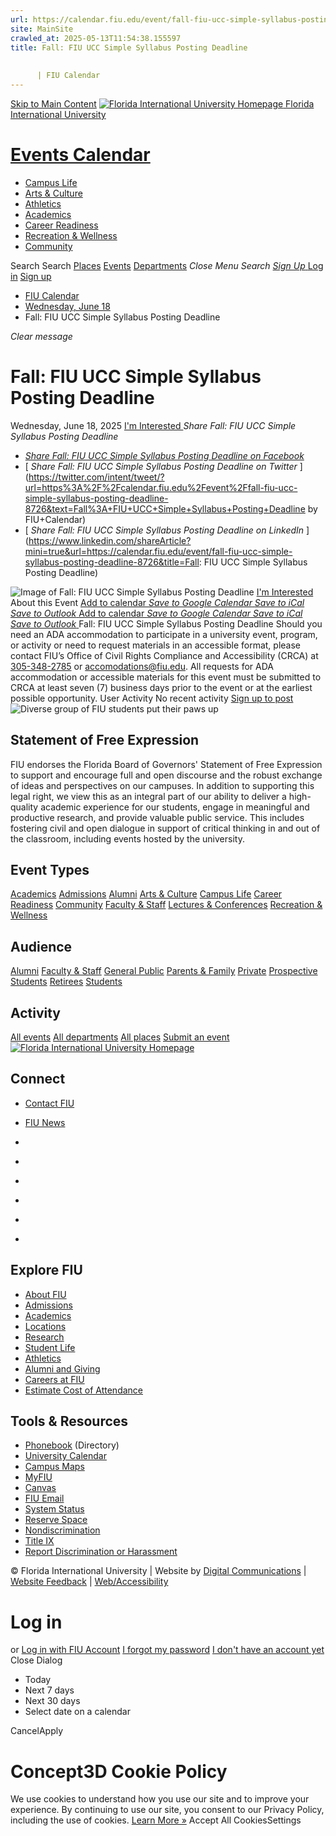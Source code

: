 ```yaml
---
url: https://calendar.fiu.edu/event/fall-fiu-ucc-simple-syllabus-posting-deadline-8726
site: MainSite
crawled_at: 2025-05-13T11:54:38.155597
title: Fall: FIU UCC Simple Syllabus Posting Deadline
    
    
      | FIU Calendar
---
```


[Skip to Main Content](https://calendar.fiu.edu/event/fall-fiu-ucc-simple-syllabus-posting-deadline-8726#main-content)
[![Florida International University Homepage](https://digicdn.fiu.edu/core/_assets/images/logo-top.png) Florida International University](https://www.fiu.edu)
# [Events Calendar ](https://calendar.fiu.edu/)
  * [Campus Life](https://calendar.fiu.edu/calendar?event_types%5B%5D=127595)
  * [Arts & Culture](https://calendar.fiu.edu/calendar?event_types%5B%5D=127590)
  * [Athletics](https://fiusports.com/calendar)
  * [Academics](https://calendar.fiu.edu/calendar?event_types%5B%5D=127582)
  * [Career Readiness](https://calendar.fiu.edu/calendar?event_types%5B%5D=127584)
  * [Recreation & Wellness](https://calendar.fiu.edu/calendar?event_types%5B%5D=127603)
  * [Community](https://calendar.fiu.edu/calendar?event_types%5B%5D=127601)


Search Search
[Places](https://calendar.fiu.edu/search/places) [Events](https://calendar.fiu.edu/calendar) [Departments](https://calendar.fiu.edu/search/departments)
_Close Menu_
_Search_ [ _Sign Up_ ](https://calendar.fiu.edu/signup)
[Log in](https://calendar.fiu.edu/auth/shib_login?previous_url=https%3A%2F%2Fcalendar.fiu.edu%2Fadmin%2Fevents%2Fnew%2Fbasic-information) [Sign up](https://calendar.fiu.edu/signup)
  * [FIU Calendar](https://calendar.fiu.edu/)
  * [Wednesday, June 18](https://calendar.fiu.edu/calendar/day/2025/6/18)
  * Fall: FIU UCC Simple Syllabus Posting Deadline


_Clear message_
# Fall: FIU UCC Simple Syllabus Posting Deadline
Wednesday, June 18, 2025 
[ I'm Interested ](https://calendar.fiu.edu/event/49056037754116/confirm?return=https%3A%2F%2Fcalendar.fiu.edu%2Fevent%2Ffall-fiu-ucc-simple-syllabus-posting-deadline-8726)
_Share Fall: FIU UCC Simple Syllabus Posting Deadline_
  * [ _Share Fall: FIU UCC Simple Syllabus Posting Deadline on Facebook_ ](https://www.facebook.com/sharer/sharer.php?u=https://calendar.fiu.edu/event/fall-fiu-ucc-simple-syllabus-posting-deadline-8726)
  * [ _Share Fall: FIU UCC Simple Syllabus Posting Deadline on Twitter_ ](https://twitter.com/intent/tweet/?url=https%3A%2F%2Fcalendar.fiu.edu%2Fevent%2Ffall-fiu-ucc-simple-syllabus-posting-deadline-8726&text=Fall%3A+FIU+UCC+Simple+Syllabus+Posting+Deadline by FIU+Calendar)
  * [ _Share Fall: FIU UCC Simple Syllabus Posting Deadline on LinkedIn_ ](https://www.linkedin.com/shareArticle?mini=true&url=https://calendar.fiu.edu/event/fall-fiu-ucc-simple-syllabus-posting-deadline-8726&title=Fall: FIU UCC Simple Syllabus Posting Deadline)


![Image of Fall: FIU UCC Simple Syllabus Posting Deadline](https://localist-images.azureedge.net/photos/664326/card/7eb1b843932ccca9c16245cc99f64d88370c9c69.jpg)
[ I'm Interested ](https://calendar.fiu.edu/event/49056037754116/confirm?return=https%3A%2F%2Fcalendar.fiu.edu%2Fevent%2Ffall-fiu-ucc-simple-syllabus-posting-deadline-8726)
About this Event
[Add to calendar ](https://calendar.fiu.edu/event/fall-fiu-ucc-simple-syllabus-posting-deadline-8726)
[ _Save to Google Calendar_ ](https://calendar.google.com/calendar/event?action=TEMPLATE&dates=20250618%2F20250619&details=Fall%3A+FIU+UCC+Simple+Syllabus+Posting+Deadline%0A%0Ahttps%3A%2F%2Fcalendar.fiu.edu%2Fevent%2Ffall-fiu-ucc-simple-syllabus-posting-deadline-8726&location=&sprop=website%3Acalendar.fiu.edu&text=Fall%3A+FIU+UCC+Simple+Syllabus+Posting+Deadline "Save to Google Calendar") [ _Save to iCal_ ](https://calendar.fiu.edu/event/fall-fiu-ucc-simple-syllabus-posting-deadline-8726.ics "Save to iCal") [ _Save to Outlook_ ](https://calendar.fiu.edu/event/fall-fiu-ucc-simple-syllabus-posting-deadline-8726.ics "Save to Outlook")
[Add to calendar ](https://calendar.fiu.edu/event/fall-fiu-ucc-simple-syllabus-posting-deadline-8726)
[ _Save to Google Calendar_ ](https://calendar.google.com/calendar/event?action=TEMPLATE&dates=20250618%2F20250619&details=Fall%3A+FIU+UCC+Simple+Syllabus+Posting+Deadline%0A%0Ahttps%3A%2F%2Fcalendar.fiu.edu%2Fevent%2Ffall-fiu-ucc-simple-syllabus-posting-deadline-8726&location=&sprop=website%3Acalendar.fiu.edu&text=Fall%3A+FIU+UCC+Simple+Syllabus+Posting+Deadline "Save to Google Calendar") [ _Save to iCal_ ](https://calendar.fiu.edu/event/fall-fiu-ucc-simple-syllabus-posting-deadline-8726.ics "Save to iCal") [ _Save to Outlook_ ](https://calendar.fiu.edu/event/fall-fiu-ucc-simple-syllabus-posting-deadline-8726.ics "Save to Outlook")
Fall: FIU UCC Simple Syllabus Posting Deadline
Should you need an ADA accommodation to participate in a university event, program, or activity or need to request materials in an accessible format, please contact FIU’s Office of Civil Rights Compliance and Accessibility (CRCA) at [305-348-2785](tel:3053482785) or accomodations@fiu.edu. All requests for ADA accommodation or accessible materials for this event must be submitted to CRCA at least seven (7) business days prior to the event or at the earliest possible opportunity. 
User Activity
No recent activity
[Sign up to post](https://calendar.fiu.edu/auth/shib_login?previous_url=https%3A%2F%2Fcalendar.fiu.edu%2Fadmin%2Fevents%2Fnew%2Fbasic-information)
![Diverse group of FIU students put their paws up](https://www.fiu.edu/_assets/images/thumbnail-students-paw.jpg)
## Statement of Free Expression
FIU endorses the Florida Board of Governors' Statement of Free Expression to support and encourage full and open discourse and the robust exchange of ideas and perspectives on our campuses. In addition to supporting this legal right, we view this as an integral part of our ability to deliver a high-quality academic experience for our students, engage in meaningful and productive research, and provide valuable public service. This includes fostering civil and open dialogue in support of critical thinking in and out of the classroom, including events hosted by the university.
## Event Types
[Academics](https://calendar.fiu.edu/calendar?event_types%5B%5D=127582)
[Admissions](https://calendar.fiu.edu/calendar?event_types%5B%5D=127583)
[Alumni](https://calendar.fiu.edu/calendar?event_types%5B%5D=127589)
[Arts & Culture](https://calendar.fiu.edu/calendar?event_types%5B%5D=127590)
[Campus Life](https://calendar.fiu.edu/calendar?event_types%5B%5D=127595)
[Career Readiness](https://calendar.fiu.edu/calendar?event_types%5B%5D=127584)
[Community](https://calendar.fiu.edu/calendar?event_types%5B%5D=127601)
[Faculty & Staff](https://calendar.fiu.edu/calendar?event_types%5B%5D=127602)
[Lectures & Conferences](https://calendar.fiu.edu/calendar?event_types%5B%5D=127587)
[Recreation & Wellness](https://calendar.fiu.edu/calendar?event_types%5B%5D=127603)
## Audience
[Alumni](https://calendar.fiu.edu/calendar?event_types%5B%5D=121721)
[Faculty & Staff](https://calendar.fiu.edu/calendar?event_types%5B%5D=121720)
[General Public](https://calendar.fiu.edu/calendar?event_types%5B%5D=121722)
[Parents & Family](https://calendar.fiu.edu/calendar?event_types%5B%5D=36918157286658)
[Private](https://calendar.fiu.edu/calendar?event_types%5B%5D=129753)
[Prospective Students](https://calendar.fiu.edu/calendar?event_types%5B%5D=121723)
[Retirees](https://calendar.fiu.edu/calendar?event_types%5B%5D=37290279036119)
[Students](https://calendar.fiu.edu/calendar?event_types%5B%5D=121719)
## Activity
[All events](https://calendar.fiu.edu/search?what=events)
[All departments](https://calendar.fiu.edu/search/departments)
[All places](https://calendar.fiu.edu/search?what=places)
[Submit an event](https://calendar.fiu.edu/admin/events/new/basic-information)
[ ![Florida International University Homepage](https://digicdn.fiu.edu/core/_assets/images/footer-logo.svg) ](https://www.fiu.edu/)
## Connect
  * [Contact FIU](https://www.fiu.edu/about/contact-us/index.html)
  * [FIU News](https://news.fiu.edu/)


  * [](https://www.instagram.com/fiuinstagram/)
  * [](https://www.linkedin.com/school/florida-international-university/)
  * [](https://www.facebook.com/floridainternational)
  * [](https://twitter.com/fiu)
  * [](https://www.youtube.com/user/FloridaInternational)
  * [](https://flickr.com/photos/fiu)


## Explore FIU
  * [About FIU](https://www.fiu.edu/about/index.html)
  * [Admissions](https://www.fiu.edu/admissions/index.html)
  * [Academics](https://www.fiu.edu/academics/index.html)
  * [Locations](https://www.fiu.edu/locations/index.html)
  * [Research](https://www.fiu.edu/research/index.html)
  * [Student Life](https://www.fiu.edu/student-life/index.html)
  * [Athletics](https://www.fiu.edu/athletics/index.html)
  * [Alumni and Giving](https://www.fiu.edu/alumni-and-giving/index.html)
  * [Careers at FIU](https://hr.fiu.edu/careers/)
  * [Estimate Cost of Attendance](https://onestop.fiu.edu/finances/estimate-your-costs/)


## Tools & Resources
  * [Phonebook](https://phonebook.fiu.edu) (Directory)
  * [University Calendar](https://calendar.fiu.edu/)
  * [Campus Maps](https://campusmaps.fiu.edu/)
  * [MyFIU](https://my.fiu.edu/)
  * [Canvas](https://canvas.fiu.edu)
  * [FIU Email](http://mail.fiu.edu/)
  * [System Status](https://fiu.service-now.com/sp?id=services_status)
  * [Reserve Space](https://reservespace.fiu.edu/make-reservation/)
  * [Nondiscrimination](https://ace.fiu.edu/civil-rights-and-accessibility/harassment-and-discrimination/)
  * [Title IX](https://ace.fiu.edu/title-ix/)
  * [Report Discrimination or Harassment](https://report.fiu.edu/)


© Florida International University  | Website by [Digital Communications](https://stratcomm.fiu.edu/digital-print/websites/) | [Website Feedback](https://webforms.fiu.edu/view.php?id=370774&element_5=https://calendar.fiu.edu/https://calendar.fiu.edu/) | [Web/Accessibility](https://accessibility.fiu.edu/)
# Log in
or
[Log in with FIU Account](https://calendar.fiu.edu/auth/shib_login?previous_url=https%3A%2F%2Fcalendar.fiu.edu%2Fadmin%2Fevents%2Fnew%2Fbasic-information)
[I forgot my password](https://calendar.fiu.edu/auth/forgot) [I don't have an account yet](https://calendar.fiu.edu/signup)
Close Dialog[](javascript:;)[](javascript:;)
  * Today
  * Next 7 days
  * Next 30 days
  * Select date on a calendar


CancelApply
# Concept3D Cookie Policy
We use cookies to understand how you use our site and to improve your experience. By continuing to use our site, you consent to our Privacy Policy, including the use of cookies. [Learn More »](https://concept3d.com/concept3d-privacy-policy/)
Accept All CookiesSettings

